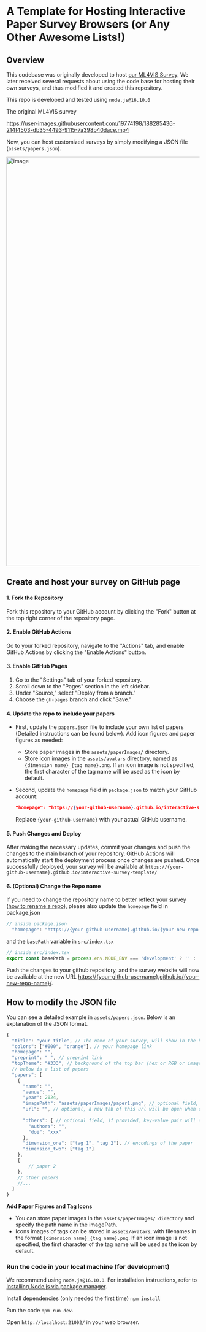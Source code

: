 # A Template for Hosting Interactive Paper Survey Browsers (or Any Other Awesome Lists!)


## Overview

This codebase was originally developed to host [our ML4VIS Survey](https://ml4vis.github.io). 
We later received several requests about using the code base for hosting their own surveys, and thus modified it and created this repository. 

This repo is developed and tested using `node.js@16.10.0`

The original ML4VIS survey

https://user-images.githubusercontent.com/19774198/188285436-214f4503-db35-4493-9115-7a398b40dace.mp4

Now, you can host customized surveys by simply modifying a JSON file (`assets/papers.json`).

<img width="1067" alt="image" src="https://github.com/user-attachments/assets/15e30868-5212-4774-859d-3656ec03782e">



## Create and host your survey on GitHub page
#### 1. Fork the Repository

Fork this repository to your GitHub account by clicking the "Fork" button at the top right corner of the repository page.

#### 2. Enable GitHub Actions

Go to your forked repository, navigate to the "Actions" tab, and enable GitHub Actions by clicking the "Enable Actions" button.

#### 3. Enable GitHub Pages

1. Go to the "Settings" tab of your forked repository.
2. Scroll down to the "Pages" section in the left sidebar.
3. Under "Source," select "Deploy from a branch."
4. Choose the `gh-pages` branch and click "Save."

#### 4. Update the repo to include your papers

- First, update the `papers.json` file to include your own list of papers (Detailed instructions can be found below). Add icon figures and paper figures as needed:

  - Store paper images in the `assets/paperImages/` directory.
  - Store icon images in the `assets/avatars` directory, named as `{dimension name}_{tag name}.png`. If an icon image is not specified, the first character of the tag name will be used as the icon by default.

- Second, update the `homepage` field in `package.json` to match your GitHub account:

  ```json
  "homepage": "https://{your-github-username}.github.io/interactive-survey-template/"
  ```
  Replace `{your-github-username}` with your actual GitHub username.

#### 5. Push Changes and Deploy
After making the necessary updates, commit your changes and push the changes to the main branch of your repository.
GitHub Actions will automatically start the deployment process once changes are pushed.
Once successfully deployed, your survey will be available at `https://{your-github-username}.github.io/interactive-survey-template/`

#### 6. (Optional) Change the Repo name
If you need to change the repository name to better reflect your survey ([how to rename a repo](https://docs.github.com/en/repositories/creating-and-managing-repositories/renaming-a-repository#)), 
please also update the `homepage` field in package.json 
```javascript
// inside package.json
  "homepage": "https://{your-github-username}.github.io/{your-new-repo-name}/"
  ```
 and the `basePath` variable in `src/index.tsx` 
```javascript
// inside src/index.tsx
export const basePath = process.env.NODE_ENV === 'development' ? '' : '/{your-new-repo-name}/';
```

Push the changes to your github repository, and the survey website will now be available at the new URL [https://{your-github-username}.github.io/{your-new-repo-name}/](https://{your-github-username}.github.io/{}/).

## How to modify the JSON file

You can see a detailed example in `assets/papers.json`.
Below is an explanation of the JSON format.

```javascript
{
  "title": "your title", // The name of your survey, will show in the header
  "colors": ["#000", "orange"], // your homepage link
  "homepage": "",
  "preprint": " ", // preprint link
  "topTheme": "#333", // background of the top bar (hex or RGB or image URL)
  // below is a list of papers
  "papers": [
    {
      "name": "",
      "venue": "",
      "year": 2024,
      "imagePath": "assets/paperImages/paper1.png", // optional field, if provided, show the image inside the paper card
      "url": "", // optional, a new tab of this url will be open when click the paper card. Otherwise, the new tab will show google search results of the paper name
      
      "others": { // optional field, if provided, key-value pair will display at the bottom of the paper card
        "authors": "",
        "doi": "xxx"
      },
      "dimension_one": ["tag 1", "tag 2"], // encodings of the paper
      "dimension_two": ["tag 1"]
    },
    {
        // paper 2
    },
    // other papers
    //...
  ]
}
```

**Add Paper Figures and Tag Icons**
- You can store paper images in the `assets/paperImages/ directory` and specify the path name in the imagePath.
- Icons images of tags can be stored in `assets/avatars`,  with filenames in the format `{dimension name}_{tag name}.png`. If an icon image is not specified, the first character of the tag name will be used as the icon by default.


### Run the code in your local machine (for development)

We recommend using `node.js@16.10.0`. For installation instructions, refer to [Installing Node.js via package manager](https://nodejs.org/en/download/package-manager/all). 

Install dependencies (only needed the first time) `npm install`

Run the code `npm run dev`.

Open `http://localhost:21002/` in your web browser.
